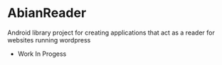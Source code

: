 AbianReader
===========

Android library project for creating applications that act as a reader for websites running wordpress

* Work In Progess